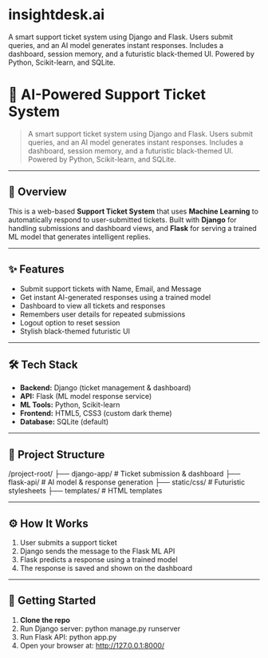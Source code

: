 # insightdesk.ai
A smart support ticket system using Django and Flask. Users submit queries, and an AI model generates instant responses. Includes a dashboard, session memory, and a futuristic black-themed UI. Powered by Python, Scikit-learn, and SQLite.


# 🧠 AI-Powered Support Ticket System

> A smart support ticket system using Django and Flask. Users submit queries, and an AI model generates instant responses. Includes a dashboard, session memory, and a futuristic black-themed UI. Powered by Python, Scikit-learn, and SQLite.

---

## 🚀 Overview

This is a web-based **Support Ticket System** that uses **Machine Learning** to automatically respond to user-submitted tickets. Built with **Django** for handling submissions and dashboard views, and **Flask** for serving a trained ML model that generates intelligent replies.

---

## ✨ Features

- Submit support tickets with Name, Email, and Message  
- Get instant AI-generated responses using a trained model  
- Dashboard to view all tickets and responses  
- Remembers user details for repeated submissions  
- Logout option to reset session  
- Stylish black-themed futuristic UI

---

## 🛠 Tech Stack

- **Backend:** Django (ticket management & dashboard)  
- **API:** Flask (ML model response service)  
- **ML Tools:** Python, Scikit-learn  
- **Frontend:** HTML5, CSS3 (custom dark theme)  
- **Database:** SQLite (default)

---

## 📁 Project Structure

/project-root/
├── django-app/ # Ticket submission & dashboard
├── flask-api/ # AI model & response generation
├── static/css/ # Futuristic stylesheets
├── templates/ # HTML templates


---

## ⚙ How It Works

1. User submits a support ticket
2. Django sends the message to the Flask ML API
3. Flask predicts a response using a trained model
4. The response is saved and shown on the dashboard

---

## 🧪 Getting Started

1. **Clone the repo**  
2. Run Django server: python manage.py runserver
3. Run Flask API: python app.py
4. Open your browser at: http://127.0.0.1:8000/
